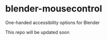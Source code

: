 # blender-mousecontrol
One-handed accessibility options for Blender

This repo will be updated soon
